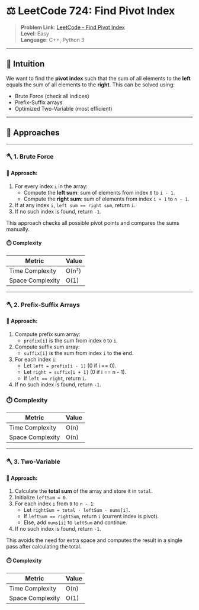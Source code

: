 # ⚖️ LeetCode 724: Find Pivot Index

> **Problem Link**: [LeetCode - Find Pivot Index](https://leetcode.com/problems/find-pivot-index/)  
> **Level**: Easy  
> **Language**: C++, Python 3  

---

## 🧠 Intuition
We want to find the **pivot index** such that the sum of all elements to the **left** equals the sum of all elements to the **right**. This can be solved using:
- Brute Force (check all indices)
- Prefix-Suffix arrays
- Optimized Two-Variable (most efficient)

---

## 🔨 Approaches

---

### 🪓 1. Brute Force

#### 🔁 Approach:
1. For every index `i` in the array:
   - Compute the **left sum**: sum of elements from index `0` to `i - 1`.
   - Compute the **right sum**: sum of elements from index `i + 1` to `n - 1`.
2. If at any index `i`, `left sum == right sum`, return `i`.
3. If no such index is found, return `-1`.

This approach checks all possible pivot points and compares the sums manually.

#### ⏱️ Complexity

| Metric            | Value   |
|-------------------|---------|
| Time Complexity   | O(n²)   |
| Space Complexity  | O(1)    |

---
### 🪓 2. Prefix-Suffix Arrays

#### 🔁 Approach:
1. Compute prefix sum array:
   - `prefix[i]` is the sum from index `0` to `i`.
2. Compute suffix sum array:
   - `suffix[i]` is the sum from index `i` to the end.
3. For each index `i`:
   - Let `left = prefix[i - 1]` (0 if i == 0).
   - Let `right = suffix[i + 1]` (0 if i == n - 1).
   - If `left == right`, return `i`.
4. If no such index is found, return `-1`.


### ⏱️ Complexity

| Metric            | Value   |
|-------------------|---------|
| Time Complexity   | O(n)    |
| Space Complexity  | O(n)    |

---
### 🪓 3. Two-Variable

#### 🔁 Approach:
1. Calculate the **total sum** of the array and store it in `total`.
2. Initialize `leftSum = 0`.
3. For each index `i` from `0` to `n - 1`:
   - Let `rightSum = total - leftSum - nums[i]`.
   - If `leftSum == rightSum`, return `i` (current index is pivot).
   - Else, add `nums[i]` to `leftSum` and continue.
4. If no such index is found, return `-1`.

This avoids the need for extra space and computes the result in a single pass after calculating the total.

#### ⏱️ Complexity

| Metric            | Value   |
|-------------------|---------|
| Time Complexity   | O(n)   |
| Space Complexity  | O(1)    |
